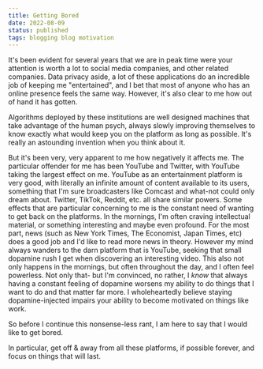 ```yaml
---
title: Getting Bored
date: 2022-08-09
status: published
tags: blogging blog motivation
---
```


It's been evident for several years that we are in peak time were your attention is worth
a lot to social media companies, and other related companies. Data privacy aside, a lot of
these applications do an incredible job of keeping me "entertained", and I bet that most of
anyone who has an online presence feels the same way. However, it's also clear to me how out
of hand it has gotten.

Algorithms deployed by these institutions are well designed machines that take advantage of
the human psych, always slowly improving themselves to know exactly what would keep you on
the platform as long as possible. It's really an astounding invention when you think about it.

But it's been very, very apparent to me how negatively it affects me. The particular offender
for me has been YouTube and Twitter, with YouTube taking the largest effect on me. YouTube as
an entertainment platform is very good, with literally an infinite amount of content available
to its users, something that I'm sure broadcasters like Comcast and what-not could only dream
about. Twitter, TikTok, Reddit, etc. all share similar powers. Some effects that are particular
concerning to me is the constant need of wanting to get back on the platforms. In the mornings,
I'm often craving intellectual material, or something interesting and maybe even profound. For
the most part, news (such as New York Times, The Economist, Japan Times, etc) does a good job
and I'd like to read more news in theory. However my mind always wanders to the darn platform
that is YouTube, seeking that small dopamine rush I get when discovering an interesting video.
This also not only happens in the mornings, but often throughout the day, and I often feel
powerless. Not only that- but I'm convinced, no rather, I _know_ that always having a constant
feeling of dopamine worsens my ability to do things that I want to do and that matter far more.
I wholeheartedly believe staying dopamine-injected impairs your ability to become motivated
on things like work.

So before I continue this nonsense-less rant, I am here to say that I would like to get bored.

In particular, get off & away from all these platforms, if possible forever, and focus on things
that will last.
